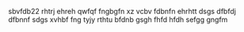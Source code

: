 sbvfdb22
rhtrj
ehreh
qwfqf
fngbgfn
xz vcbv
fdbnfn
ehrhtt
dsgs
dfbfdj
dfbnnf
sdgs
xvhbf
fng
tyjy
rthtu
bfdnb
gsgh
fhfd
hfdh
sefgg
gngfm
